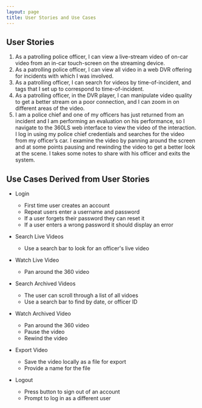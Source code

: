 ```yaml
---
layout: page
title: User Stories and Use Cases
---
```


## User Stories
1. As a patrolling police officer, I can view a live-stream video of on-car video from an in-car touch-screen on the streaming device. 
2. As a patrolling police officer, I can view all video in a web DVR offering for incidents with which I was involved.
3. As a patrolling officer, I can search for videos by time-of-incident, and tags that I set up to correspond to time-of-incident. 
4. As a patrolling officer, in the DVR player, I can manipulate video quality to get a better stream on a poor connection, and I can zoom in on different areas of the video.
5. I am a police chief and one of my officers has just returned from an incident and I am performing an evaluation on his performance, so I navigate to the 360LS web interface to view the video of the interaction. I log in using my police chief credentials and searches for the video from my officer’s car. I examine the video by panning around the screen and at some points pausing and rewinding the video to get a better look at the scene. I takes some notes to share with his officer and exits the system.

## Use Cases Derived from User Stories
- Login
	- First time user creates an account
	- Repeat users enter a username and password
	- If a user forgets their password they can reset it
	- If a user enters a wrong password it should display an error

- Search Live Videos
	- Use a search bar to look for an officer's live video

- Watch Live Video
	- Pan around the 360 video

- Search Archived Videos
	- The user can scroll through a list of all vidoes
	- Use a search bar to find by date, or officer ID

- Watch Archived Video
	- Pan around the 360 video
	- Pause the video
	- Rewind the video

- Export Video
	- Save the video locally as a file for export
	- Provide a name for the file

- Logout
	- Press button to sign out of an account
	- Prompt to log in as a different user
